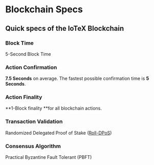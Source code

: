 # Blockchain Specs

## Quick specs of the IoTeX Blockchain

### Block Time

5-Second Block Time

### Action Confirmation

**7.5 Seconds** on average. The fastest possible confirmation time is **5 Seconds**.

### Action Finality

**1-Block finality **for all blockchain actions.

### Transaction Validation

Randomized Delegated Proof of Stake ([Roll-DPoS](https://files.iotex.io/publications/Academic_Paper_Yellow_Paper.pdf)) 

### Consensus Algorithm

Practical Byzantine Fault Tolerant (PBFT)
